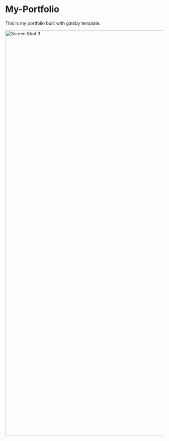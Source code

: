# My-Portfolio

This is my portfolio built with gatsby template.

<img width="1290" alt="Screen Shot 3" src="https://user-images.githubusercontent.com/63085397/120906763-17bdf200-c611-11eb-8a5e-062e2d0f1735.png">
